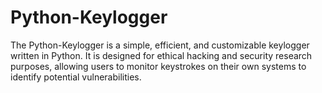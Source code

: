 # Python-Keylogger
The Python-Keylogger is a simple, efficient, and customizable keylogger written in Python. It is designed for ethical hacking and security research purposes, allowing users to monitor keystrokes on their own systems to identify potential vulnerabilities.
